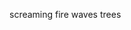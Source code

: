 screaming
fire
waves
trees

<!---
ZyxalagtheMonster/ZyxalagtheMonster is a ✨ special ✨ repository because its `README.md` (this file) appears on your GitHub profile.
You can click the Preview link to take a look at your changes.
--->
